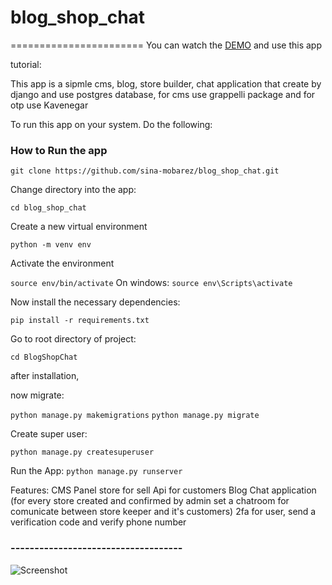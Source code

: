 # blog_shop_chat


=======================
You can watch the [DEMO](https://bchavcut-bchavcut.fandogh.cloud/) and use this app

tutorial:

This app is a sipmle cms, blog, store builder, chat application that create by django and use postgres database,
for cms use grappelli package and for otp use Kavenegar

To run this app on your system. Do the following:

### How to Run the app

```git clone https://github.com/sina-mobarez/blog_shop_chat.git```

Change directory into the app:

```cd blog_shop_chat```

Create a new virtual environment

```python -m venv env```

Activate the environment

```source env/bin/activate``` On windows: ```source env\Scripts\activate```

Now install the necessary dependencies:

```pip install -r requirements.txt```

Go to root directory of project:

```cd BlogShopChat```

after installation,

now migrate:

```python manage.py makemigrations```
```python manage.py migrate```

Create super user:

```python manage.py createsuperuser```

Run the App:
```python manage.py runserver```

Features:
CMS
Panel store for sell
Api for customers
Blog
Chat application (for every store created and confirmed by admin set a chatroom for comunicate between store keeper and it's customers)
2fa for user, send a verification code and verify phone number

### ------------------------------------


![Screenshot](https://github.com/sina-mobarez/Maktab-60/blob/master/Cw/Cw10/Screenshot%20from%202022-01-31%2009-25-20.png?raw=true)

